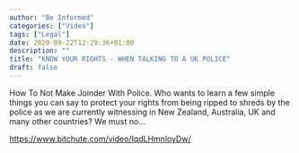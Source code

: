 ```yaml
---
author: "Be Informed"
categories: ["Video"]
tags: ["Legal"]
date: 2020-09-22T12:29:36+01:00
description: ""
title: "KNOW YOUR RIGHTS - WHEN TALKING TO A UK POLICE"
draft: false
---
```


How To Not Make Joinder With Police.
Who wants to learn a few simple things you can say to protect your rights from being ripped to shreds by the police as we are currently witnessing in New Zealand, Australia, UK and many other countries?
We must no…

https://www.bitchute.com/video/IqdLHmnloyDw/